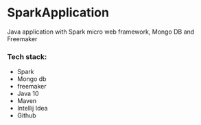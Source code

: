 # SparkApplication
Java application with Spark micro web framework, Mongo DB and Freemaker 


### Tech stack:

   - Spark 
   - Mongo db
   - freemaker
   - Java 10
   - Maven
   - Intellij Idea
   - Github
   
   
   
 